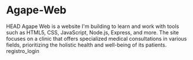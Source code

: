 # Agape-Web
HEAD
Agape Web is a website I'm building to learn and work with tools such as HTML5, CSS, JavaScript, Node.js, Express, and more. The site focuses on a clinic that offers specialized medical consultations in various fields, prioritizing the holistic health and well-being of its patients.
registro_login

